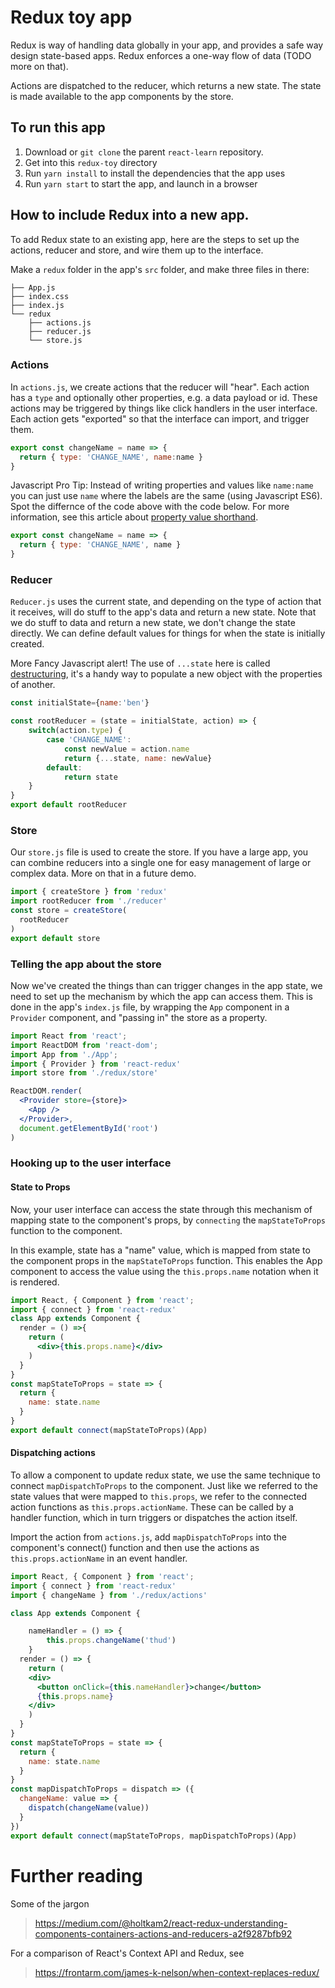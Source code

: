 # Redux toy app

Redux is way of handling data globally in your app, and provides a safe way design state-based apps. Redux enforces a one-way flow of data (TODO more on that).

Actions are dispatched to the reducer, which returns a new state. The state is made available to the app components by the store.

## To run this app

1. Download or `git clone` the parent `react-learn` repository.
2. Get into this `redux-toy` directory
3. Run `yarn install` to install the dependencies that the app uses
4. Run `yarn start` to start the app, and launch in a browser


## How to include Redux into a new app.

To add Redux state to an existing app, here are the steps to set up the actions, reducer and store, and wire them up to the interface.

Make a `redux` folder in the app's `src` folder, and make three files in there:

```
├── App.js
├── index.css
├── index.js
└── redux
    ├── actions.js
    ├── reducer.js
    └── store.js

```

### Actions

In `actions.js`, we create actions that the reducer will "hear". Each action has a `type` and optionally other properties, e.g. a data payload or id. These actions may be triggered by things like click handlers in the user interface. Each action gets "exported" so that the interface can import, and trigger them.

```jsx
export const changeName = name => {
  return { type: 'CHANGE_NAME', name:name }
}
```

Javascript Pro Tip: Instead of writing properties and values like `name:name` you can just use `name` where the labels are the same (using Javascript ES6). Spot the differnce of the code above with the code below. For more information, see this article about [property value shorthand](https://alligator.io/js/object-property-shorthand-es6/).

```jsx
export const changeName = name => {
  return { type: 'CHANGE_NAME', name }
}
```

### Reducer

`Reducer.js` uses the current state, and depending on the type of action that it receives, will do stuff to the app's data and return a new state. Note that we do stuff to data and return a new state, we don't change the state directly. We can define default values for things for when the state is initially created.

More Fancy Javascript alert! The use of `...state` here is called [destructuring](https://developer.mozilla.org/en-US/docs/Web/JavaScript/Reference/Operators/Destructuring_assignment), it's a handy way to populate a new object with the properties of another.

```jsx
const initialState={name:'ben'}

const rootReducer = (state = initialState, action) => {
	switch(action.type) {
		case 'CHANGE_NAME':
			const newValue = action.name
			return {...state, name: newValue}
		default:
			return state
	}
}
export default rootReducer
```

### Store

Our `store.js` file is used to create the store. If you have a large app, you can combine reducers into a single one for easy management of large or complex data. More on that in a future demo.

```jsx
import { createStore } from 'redux'
import rootReducer from './reducer'
const store = createStore(
  rootReducer
)
export default store
```

### Telling the app about the store

Now we've created the things than can trigger changes in the app state, we need to set up the mechanism by which the app can access them. This is done in the app's `index.js` file, by wrapping the `App` component in a `Provider` component, and "passing in" the store as a property.

```jsx
import React from 'react';
import ReactDOM from 'react-dom';
import App from './App';
import { Provider } from 'react-redux'
import store from './redux/store'

ReactDOM.render(
  <Provider store={store}>
    <App />
  </Provider>,
  document.getElementById('root')
)
```

### Hooking up to the user interface

#### State to Props

Now, your user interface can access the state through this mechanism of mapping state to the component's props, by `connecting` the `mapStateToProps` function to the component.

In this example, state has a "name" value, which is mapped from state to the component props in the `mapStateToProps` function. This enables the App component to access the value using the `this.props.name` notation when it is rendered.

```jsx
import React, { Component } from 'react';
import { connect } from 'react-redux'
class App extends Component {
  render = () =>{
    return (
      <div>{this.props.name}</div>
    )
  }
}
const mapStateToProps = state => {
  return {
    name: state.name
  }
}
export default connect(mapStateToProps)(App)
```



#### Dispatching actions

To allow a component to update redux state, we use the same technique to connect `mapDispatchToProps` to the component. Just like we referred to the state values that were mapped to `this.props`, we refer to the connected action functions as `this.props.actionName`. These can be called by a handler function, which in turn triggers or dispatches the action itself.

 Import the action from `actions.js`, add `mapDispatchToProps` into the component's connect() function and then use the actions as `this.props.actionName` in an event handler.

```jsx
import React, { Component } from 'react';
import { connect } from 'react-redux'
import { changeName } from './redux/actions'

class App extends Component {

	nameHandler = () => {
		this.props.changeName('thud')
	}
  render = () => {
    return (
    <div>
      <button onClick={this.nameHandler}>change</button>
      {this.props.name}
    </div>
    )
  }
}
const mapStateToProps = state => {
  return {
    name: state.name
  }
}
const mapDispatchToProps = dispatch => ({
  changeName: value => {
    dispatch(changeName(value))
  }
})
export default connect(mapStateToProps, mapDispatchToProps)(App)
```

# Further reading

Some of the jargon
> https://medium.com/@holtkam2/react-redux-understanding-components-containers-actions-and-reducers-a2f9287bfb92

For a comparison of React's Context API and Redux, see
> https://frontarm.com/james-k-nelson/when-context-replaces-redux/